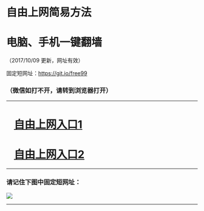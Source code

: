 ﻿# 自由上网简易方法

# 电脑、手机一键翻墙

（2017/10/09 更新，网址有效）

固定短网址：https://git.io/free99

### （微信如打不开，请转到浏览器打开）


***





# &nbsp;&nbsp; <a href="http://ft337017538.fwq-tz-1001.info/fwqtz01.html?t=100900117359 " target="_blank">自由上网入口1</a>
# &nbsp;&nbsp; <a href="http://ft26554771.fwq-tz-1002.info/fwqtz02.html?t=100900113611 " target="_blank">自由上网入口2</a>
***

### 请记住下图中固定短网址：

<img src="https://s3-us-west-2.amazonaws.com/fwq-1001/yjfq-20170905okok.png" /> 


***

